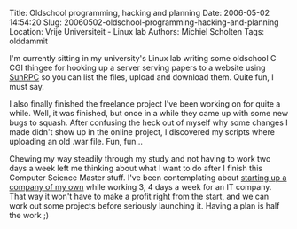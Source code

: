 Title: Oldschool programming, hacking and planning
Date: 2006-05-02 14:54:20
Slug: 20060502-oldschool-programming-hacking-and-planning
Location: Vrije Universiteit - Linux lab
Authors: Michiel Scholten
Tags: olddammit

<p>I'm currently sitting in my university's Linux lab writing some oldschool C CGI thingee for hooking up a server serving papers to a website using <a href="http://en.wikipedia.org/wiki/Rpc">SunRPC</a> so you can list the files, upload and download them. Quite fun, I must say.</p>

<p>I also finally finished the freelance project I've been working on for quite a while. Well, it was finished, but once in a while they came up with some new bugs to squash. After confusing the heck out of myself why some changes I made didn't show up in the online project, I discovered my scripts where uploading an old .war file. Fun, fun...</p>

<p>Chewing my way steadily through my study and not having to work two days a week left me thinking about what I want to do after I finish this Computer Science Master stuff. I've been contemplating about <a href="http://aquariusoft.org/~mbscholt/index.php?rantid=378">starting up a company of my own</a> while working 3, 4 days a week for an IT company. That way it won't have to make a profit right from the start, and we can work out some projects before seriously launching it. Having a plan is half the work ;)</p>